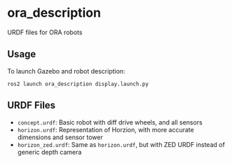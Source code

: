 # ora_description

URDF files for ORA robots

## Usage

To launch Gazebo and robot description:
```
ros2 launch ora_description display.launch.py
```

## URDF Files

- `concept.urdf`: Basic robot with diff drive wheels, and all sensors
- `horizon.urdf`: Representation of Horzion, with more accurate dimensions and sensor tower
- `horizon_zed.urdf`: Same as `horizon.urdf`, but with ZED URDF instead of generic depth camera